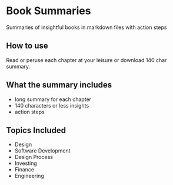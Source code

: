 # Book Summaries
Summaries of insightful books in markdown files with action steps

## How to use
Read or peruse each chapter at your leisure or download 140 char summary.

## What the summary includes
- long summary for each chapter
- 140 characters or less insights
- action steps

## Topics Included
- Design
- Software Development
- Design Process
- Investing
- Finance
- Engineering



